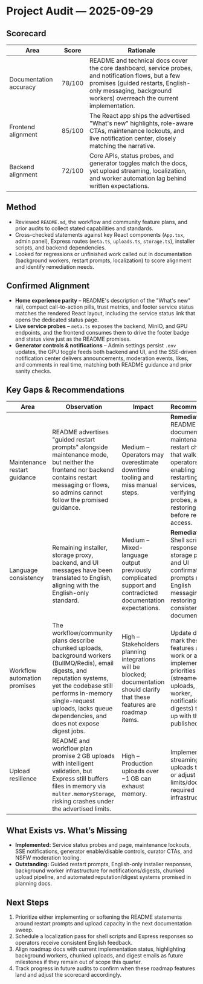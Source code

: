 # Project Audit — 2025-09-29

## Scorecard
| Area | Score | Rationale |
| --- | --- | --- |
| Documentation accuracy | 78/100 | README and technical docs cover the core dashboard, service probes, and notification flows, but a few promises (guided restarts, English-only messaging, background workers) overreach the current implementation.
| Frontend alignment | 85/100 | The React app ships the advertised "What's new" highlights, role-aware CTAs, maintenance lockouts, and live notification center, closely matching the narrative.
| Backend alignment | 72/100 | Core APIs, status probes, and generator toggles match the docs, yet upload streaming, localization, and worker automation lag behind written expectations.

## Method
- Reviewed `README.md`, the workflow and community feature plans, and prior audits to collect stated capabilities and standards.
- Cross-checked statements against key React components (`App.tsx`, admin panel), Express routes (`meta.ts`, `uploads.ts`, `storage.ts`), installer scripts, and backend dependencies.
- Looked for regressions or unfinished work called out in documentation (background workers, restart prompts, localization) to score alignment and identify remediation needs.

## Confirmed Alignment
- **Home experience parity** – README's description of the "What's new" rail, compact call-to-action pills, trust metrics, and footer service status matches the rendered React layout, including the service status link that opens the dedicated status page.
- **Live service probes** – `meta.ts` exposes the backend, MinIO, and GPU endpoints, and the frontend consumes them to drive the footer badge and status view just as the README promises.
- **Generator controls & notifications** – Admin settings persist `.env` updates, the GPU toggle feeds both backend and UI, and the SSE-driven notification center delivers announcements, moderation events, likes, and comments in real time, matching both README guidance and prior sanity checks.

## Key Gaps & Recommendations
| Area | Observation | Impact | Recommendation |
| --- | --- | --- | --- |
| Maintenance restart guidance | README advertises "guided restart prompts" alongside maintenance mode, but neither the frontend nor backend contains restart messaging or flows, so admins cannot follow the promised guidance. | Medium – Operators may overestimate downtime tooling and miss manual steps. | **Remediated –** README now documents a maintenance restart checklist that walks operators through enabling the lock, restarting services, verifying health probes, and restoring modules before reopening access.
| Language consistency | Remaining installer, storage proxy, backend, and UI messages have been translated to English, aligning with the English-only standard. | Medium – Mixed-language output previously complicated support and contradicted documentation expectations. | **Remediated –** Shell scripts, API responses, storage proxy, and UI confirmation prompts now use English messaging, restoring consistency with documentation.
| Workflow automation promises | The workflow/community plans describe chunked uploads, background workers (BullMQ/Redis), email digests, and reputation systems, yet the codebase still performs in-memory single-request uploads, lacks queue dependencies, and does not expose digest jobs. | High – Stakeholders planning integrations will be blocked; documentation should clarify that these features are roadmap items. | Update docs to mark these features as future work or adjust implementation priorities (streamed uploads, job worker, notification digests) to catch up with the published plans.
| Upload resilience | README and workflow plan promise 2 GB uploads with intelligent validation, but Express still buffers files in memory via `multer.memoryStorage`, risking crashes under the advertised limits. | High – Production uploads over ~1 GB can exhaust memory. | Implement streaming uploads to MinIO or adjust README limits/document required infrastructure.

## What Exists vs. What’s Missing
- **Implemented:** Service status probes and page, maintenance lockouts, SSE notifications, generator enable/disable controls, curator CTAs, and NSFW moderation tooling.
- **Outstanding:** Guided restart prompts, English-only installer responses, background worker infrastructure for notifications/digests, chunked upload pipeline, and automated reputation/digest systems promised in planning docs.

## Next Steps
1. Prioritize either implementing or softening the README statements around restart prompts and upload capacity in the next documentation sweep.
2. Schedule a localization pass for shell scripts and Express responses so operators receive consistent English feedback.
3. Align roadmap docs with current implementation status, highlighting background workers, chunked uploads, and digest emails as future milestones if they remain out of scope this quarter.
4. Track progress in future audits to confirm when these roadmap features land and adjust the scorecard accordingly.
